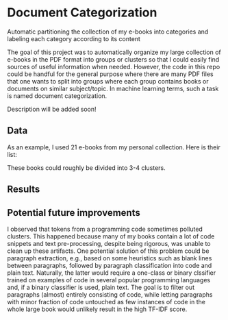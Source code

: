 # Document Categorization
 Automatic partitioning the collection of my e-books into categories and labeling each category according to its content

The goal of this project was to automatically organize my large collection of e-books in the PDF format into groups or clusters so that I could easily find sources of useful information when needed. However, the code in this repo could be handful for the general purpose where there are many PDF files that one wants to split into groups where each group contains books or documents on similar subject/topic. In machine learning terms, such a task is named document categorization.

Description will be added soon!
## Data
As an example, I used 21 e-books from my personal collection. Here is their list:

These books could roughly be divided into 3-4 clusters.

## Results

## Potential future improvements
I observed that tokens from a programming code sometimes polluted clusters. This happened because many of my books contain a lot of code snippets and text pre-processing, despite being rigorous, was unable to clean up these artifacts. One potential solution of this problem could be paragraph extraction, e.g., based on some heuristics such as blank lines between paragraphs, followed by paragraph classification into code and plain text. Naturally, the latter would require a one-class or binary clssifier trained on examples of code in several popular programming languages and, if a binary classifier is used, plain text. The goal is to filter out paragraphs (almost) entirely consisting of code, while letting paragraphs with minor fraction of code untouched as few instances of code in the whole large book would unlikely result in the high TF-IDF score. 

